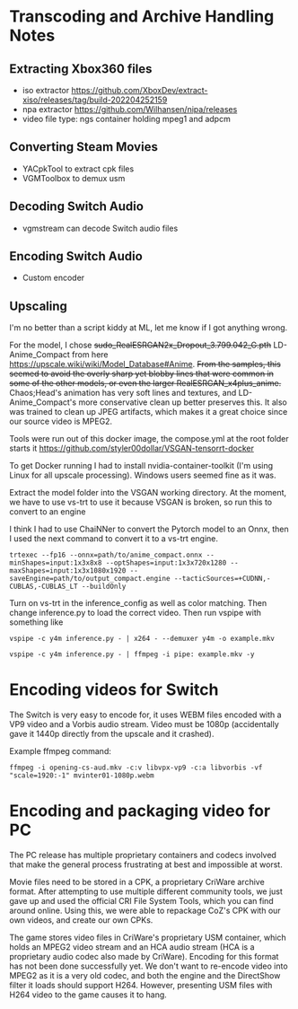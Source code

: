 # Transcoding and Archive Handling Notes

## Extracting Xbox360 files
- iso extractor https://github.com/XboxDev/extract-xiso/releases/tag/build-202204252159
- npa extractor https://github.com/Wilhansen/nipa/releases
- video file type: ngs container holding mpeg1 and adpcm

## Converting Steam Movies
- YACpkTool to extract cpk files
- VGMToolbox to demux usm

## Decoding Switch Audio
- vgmstream can decode Switch audio files

## Encoding Switch Audio
- Custom encoder

## Upscaling

I'm no better than a script kiddy at ML, let me know if I got anything wrong.

For the model, I chose ~~sudo_RealESRGAN2x_Dropout_3.799.042_G.pth~~ LD-Anime_Compact from here https://upscale.wiki/wiki/Model_Database#Anime. 
~~From the samples, this seemed to avoid the overly sharp yet blobby lines that were common in some of the 
other models, or even the larger RealESRGAN_x4plus_anime.~~ Chaos;Head's animation has very soft lines and textures, 
and LD-Anime_Compact's more conservative clean up better preserves this. It also was trained to clean up JPEG 
artifacts, which makes it a great choice since our source video is MPEG2.

Tools were run out of this docker image, the compose.yml at the root folder starts it https://github.com/styler00dollar/VSGAN-tensorrt-docker

To get Docker running I had to install nvidia-container-toolkit (I'm using Linux for all upscale processing). Windows 
users seemed fine as it was.

Extract the model folder into the VSGAN working directory. At the moment, we have to use vs-trt to use it because 
VSGAN is broken, so run this to convert to an engine

I think I had to use ChaiNNer to convert the Pytorch model to an Onnx, then I used the next command to convert it to a 
vs-trt engine.

```commandline
trtexec --fp16 --onnx=path/to/anime_compact.onnx --minShapes=input:1x3x8x8 --optShapes=input:1x3x720x1280 --maxShapes=input:1x3x1080x1920 --saveEngine=path/to/output_compact.engine --tacticSources=+CUDNN,-CUBLAS,-CUBLAS_LT --buildOnly
```

Turn on vs-trt in the inference_config as well as color matching. Then change inference.py to load the correct video.
Then run vspipe with something like

```shell
vspipe -c y4m inference.py - | x264 - --demuxer y4m -o example.mkv

vspipe -c y4m inference.py - | ffmpeg -i pipe: example.mkv -y
```


# Encoding videos for Switch

The Switch is very easy to encode for, it uses WEBM files encoded with a VP9 video and a Vorbis audio stream. Video 
must be 1080p (accidentally gave it 1440p directly from the upscale and it crashed). 

Example ffmpeg command:

```ffmpeg -i opening-cs-aud.mkv -c:v libvpx-vp9 -c:a libvorbis -vf "scale=1920:-1" mvinter01-1080p.webm```

# Encoding and packaging video for PC

The PC release has multiple proprietary containers and codecs involved that make the general process frustrating at 
best and impossible at worst. 

Movie files need to be stored in a CPK, a proprietary CriWare archive format. After attempting to use multiple 
different community tools, we just gave up and used the official CRI File System Tools, which you can find around 
online. Using this, we were able to repackage CoZ's CPK with our own videos, and create our own CPKs.

The game stores video files in CriWare's proprietary USM container, which holds an MPEG2 video stream and an HCA 
audio stream (HCA is a proprietary audio codec also made by CriWare). Encoding for this format has not been 
done successfully yet. We don't want to re-encode video into MPEG2 as it is a very old codec, and both the engine and 
the DirectShow filter it loads should support H264. However, presenting USM files with H264 video to the game causes it 
to hang. 


